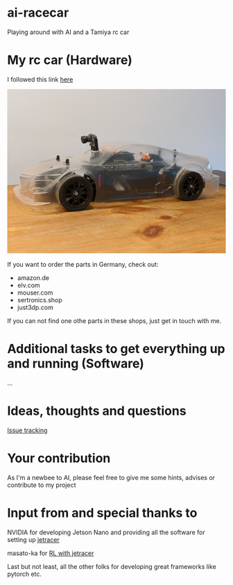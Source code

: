# ai-racecar
Playing around with AI and a Tamiya rc car
# My rc car (Hardware)
I followed this link [here](https://github.com/NVIDIA-AI-IOT/jetracer/blob/master/docs/tamiya/bill_of_materials.md)

![Alt](/content/images/tamiya-tt-02-transparent2.jpg "My RC car")

If you want to order the parts in Germany, check out:
 - amazon.de
 - elv.com
 - mouser.com
 - sertronics.shop
 - just3dp.com

If you can not find one othe parts in these shops, just get in touch with me.

# Additional tasks to get everything up and running (Software)
...

# Ideas, thoughts and questions
[Issue tracking](https://github.com/jreinmuth/ai-racecar/issues)
# Your contribution
As I'm a newbee to AI, please feel free to give me some hints, advises or contribute to my project 
# Input from and special thanks to
NVIDIA for developing Jetson Nano and providing all the software for setting up [jetracer](https://github.com/NVIDIA-AI-IOT/jetracer)

masato-ka for [RL with jetracer](https://github.com/masato-ka/airc-rl-agent)

Last but not least, all the other folks for developing great frameworks like pytorch etc.
